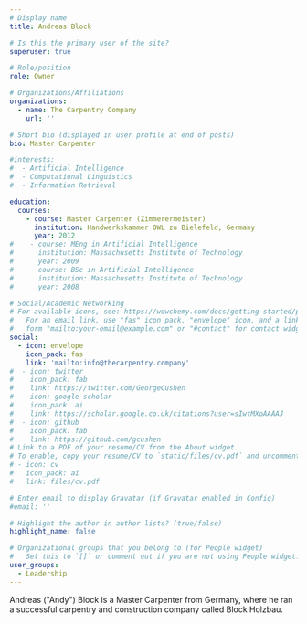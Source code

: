 ```yaml
---
# Display name
title: Andreas Block

# Is this the primary user of the site?
superuser: true

# Role/position
role: Owner

# Organizations/Affiliations
organizations:
  - name: The Carpentry Company
    url: ''

# Short bio (displayed in user profile at end of posts)
bio: Master Carpenter

#interests:
#  - Artificial Intelligence
#  - Computational Linguistics
#  - Information Retrieval

education:
  courses:
    - course: Master Carpenter (Zimmerermeister)
      institution: Handwerkskammer OWL zu Bielefeld, Germany
      year: 2012
#    - course: MEng in Artificial Intelligence
#      institution: Massachusetts Institute of Technology
#      year: 2009
#    - course: BSc in Artificial Intelligence
#      institution: Massachusetts Institute of Technology
#      year: 2008

# Social/Academic Networking
# For available icons, see: https://wowchemy.com/docs/getting-started/page-builder/#icons
#   For an email link, use "fas" icon pack, "envelope" icon, and a link in the
#   form "mailto:your-email@example.com" or "#contact" for contact widget.
social:
  - icon: envelope
    icon_pack: fas
    link: 'mailto:info@thecarpentry.company'
#  - icon: twitter
#    icon_pack: fab
#    link: https://twitter.com/GeorgeCushen
#  - icon: google-scholar
#    icon_pack: ai
#    link: https://scholar.google.co.uk/citations?user=sIwtMXoAAAAJ
#  - icon: github
#    icon_pack: fab
#    link: https://github.com/gcushen
# Link to a PDF of your resume/CV from the About widget.
# To enable, copy your resume/CV to `static/files/cv.pdf` and uncomment the lines below.
# - icon: cv
#   icon_pack: ai
#   link: files/cv.pdf

# Enter email to display Gravatar (if Gravatar enabled in Config)
#email: ''

# Highlight the author in author lists? (true/false)
highlight_name: false

# Organizational groups that you belong to (for People widget)
#   Set this to `[]` or comment out if you are not using People widget.
user_groups:
  - Leadership
---
```


Andreas ("Andy") Block is a Master Carpenter from Germany, where he ran a successful carpentry and construction company called Block Holzbau.